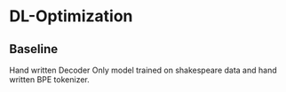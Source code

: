 # DL-Optimization

## Baseline

Hand written Decoder Only model trained on shakespeare data and hand written BPE tokenizer.